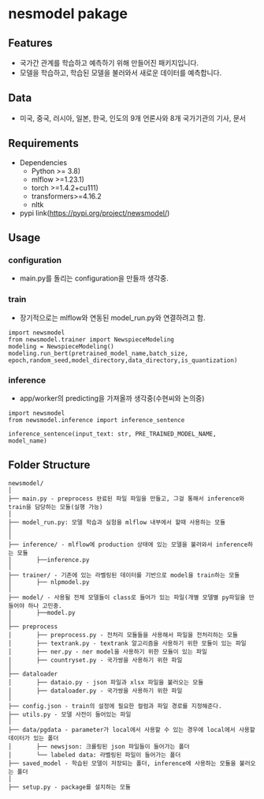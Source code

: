 # nesmodel pakage

## Features
- 국가간 관계를 학습하고 예측하기 위해 만들어진 패키지입니다.
- 모델을 학습하고, 학습된 모델을 불러와서 새로운 데이터를 예측합니다.

## Data

- 미국, 중국, 러시아, 일본, 한국, 인도의 9개 언론사와 8개 국가기관의 기사, 문서
  
## Requirements

- Dependencies
  - Python >= 3.8)
  - mlflow >=1.23.1)
  - torch >=1.4.2+cu111) 
  - transformers>=4.16.2
  - nltk
- pypi link(https://pypi.org/project/newsmodel/)

## Usage

### configuration

- main.py를 돌리는 configuration을 만들까 생각중.
  
### train

- 장기적으로는 mlflow와 연동된 model_run.py와 연결하려고 함.

```
import newsmodel 
from newsmodel.trainer import NewspieceModeling
modeling = NewspieceModeling()
modeling.run_bert(pretrained_model_name,batch_size, epoch,random_seed,model_directory,data_directory,is_quantization)
```

### inference

- app/worker의 predicting을 가져올까 생각중(수현씨와 논의중)

```
import newsmodel
from newsmodel.inference import inference_sentence

inference_sentence(input_text: str, PRE_TRAINED_MODEL_NAME, model_name)

```



## Folder Structure
  ```
  newsmodel/
  │
  ├── main.py - preprocess 완료된 파일 파일을 만들고, 그걸 통해서 inference와 train을 담당하는 모듈(실행 가능)
  │
  ├── model_run.py: 모델 학습과 실험을 mlflow 내부에서 할때 사용하는 모듈
  │
  │
  ├── inference/ - mlflow에 production 상태에 있는 모델을 불러와서 inference하는 모듈
  │       ├──inference.py 
  │
  ├── trainer/ - 기존에 있는 라벨링된 데이터를 기반으로 model을 train하는 모듈
  │       ├── nlpmodel.py 
  │
  ├── model/ - 사용될 전체 모델들이 class로 들어가 있는 파일(개별 모델별 py파일을 만들어야 하나 고민중.
  │       ├──model.py
  │
  ├── preprocess 
  │       ├── preprocess.py - 전처리 모듈들을 사용해서 파일을 전처리하는 모듈
  │       ├── textrank.py - textrank 알고리즘을 사용하기 위한 모듈이 있는 파일
  │       ├── ner.py - ner model을 사용하기 위한 모듈이 있는 파일
  │       ├── countryset.py - 국가쌍을 사용하기 위한 파일
  │
  ├── dataloader
  │       ├── dataio.py - json 파일과 xlsx 파일을 불러오는 모듈
  │       ├── dataloader.py - 국가쌍을 사용하기 위한 파일
  │
  ├── config.json - train의 설정에 필요한 컬럼과 파일 경로를 지정해준다.
  ├── utils.py - 모델 사전이 들어있는 파일
  │
  ├── data/pgdata - parameter가 local에서 사용할 수 있는 경우에 local에서 사용할 데이터가 있는 폴더
  │       ├── newsjson: 크롤링된 json 파일들이 들어가는 폴더 
  │       └── labeled data: 라벨링된 파일이 들어가는 폴더
  ├── saved_model - 학습된 모델이 저장되는 폴더, inference에 사용하는 모듈을 불러오는 폴더
  │
  ├── setup.py - package를 설치하는 모듈
 
  ```